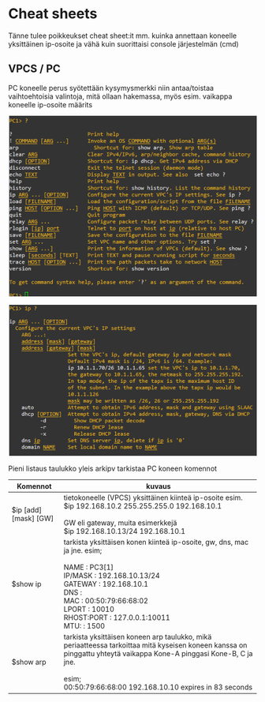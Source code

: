 # Cheat sheets

Tänne tulee poikkeukset cheat sheet:it mm. kuinka annettaan koneelle yksittäinen ip-osoite ja vähä kuin suorittaisi console järjestelmän (cmd)


## VPCS / PC

PC koneelle perus syötettään kysymysmerkki niin antaa/toistaa vaihtoehtoisia valintoja, mitä ollaan hakemassa, myös esim. vaikappa koneelle ip-osoite määrits

![Alt text](images/GNS-PC-cs-1.PNG)

![Alt text](images/GNS-PC-cs-2.PNG)

Pieni listaus taulukko yleis arkipv tarkistaa PC koneen komennot

| Komennot | kuvaus | 
| ------- | ------- |
| $ip [add] [mask] [GW] | tietokoneelle (VPCS) yksittäinen kiinteä ip-osoite esim. <br> $ip 192.168.10.2 255.255.255.0 192.168.10.1 <br><br>  GW eli gateway, muita esimerkkejä <br> $ip 192.168.10.13/24 192.168.10.1  |
| $show ip | tarkista yksittäisen konen kiinteä ip-osoite, gw, dns, mac ja jne. esim; <br><br> NAME : PC3[1] <br> IP/MASK : 192.168.10.13/24 <br> GATEWAY : 192.168.10.1 <br> DNS : <br> MAC : 00:50:79:66:68:02 <br> LPORT : 10010 <br> RHOST:PORT : 127.0.0.1:10011 <br> MTU: : 1500 |
| $show arp | tarkista yksittäisen koneen arp taulukko, mikä periaatteessa tarkoittaa mitä kyseisen koneen kanssa on pinggattu yhteytä vaikappa Kone-A pinggasi Kone-B, C ja jne. <br><br> esim; <br> 00:50:79:66:68:00 192.168.10.10 expires in 83 seconds | 